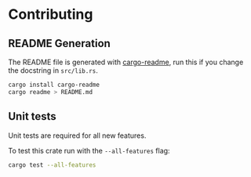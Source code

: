 # Contributing

## README Generation

The README file is generated with [cargo-readme], run this if you change the docstring in `src/lib.rs`.

```bash
cargo install cargo-readme
cargo readme > README.md
```

[cargo-readme]: https://github.com/livioribeiro/cargo-readme

## Unit tests

Unit tests are required for all new features.

To test this crate run with the `--all-features` flag:

```bash
cargo test --all-features
```
